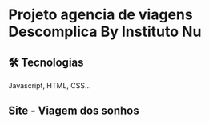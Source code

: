 # Projeto agencia de viagens Descomplica By Instituto Nu

## 🛠 Tecnologias


Javascript, HTML, CSS...


## Site - Viagem dos sonhos